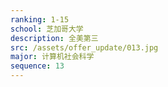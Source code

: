 ```yaml
---
ranking: 1-15
school: 芝加哥大学
description: 全美第三
src: /assets/offer_update/013.jpg
major: 计算机社会科学
sequence: 13
---
```

